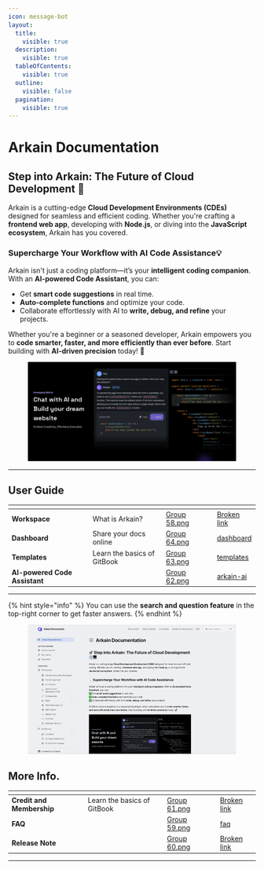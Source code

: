 ```yaml
---
icon: message-bot
layout:
  title:
    visible: true
  description:
    visible: true
  tableOfContents:
    visible: true
  outline:
    visible: false
  pagination:
    visible: true
---
```


# Arkain Documentation

## **Step into Arkain: The Future of Cloud Development** 🚀&#x20;

Arkain is a cutting-edge **Cloud Development Environments (CDEs)** designed for seamless and efficient coding. Whether you're crafting a **frontend web app**, developing with **Node.js**, or diving into the **JavaScript ecosystem**, Arkain has you covered.

### **Supercharge Your Workflow with AI Code Assistance**💡&#x20;

Arkain isn't just a coding platform—it’s your **intelligent coding companion**. With an **AI-powered Code Assistant**, you can:

* Get **smart code suggestions** in real time.
* **Auto-complete functions** and optimize your code.
* Collaborate effortlessly with AI to **write, debug, and refine** your projects.

Whether you're a beginner or a seasoned developer, Arkain empowers you to **code smarter, faster, and more efficiently than ever before**. Start building with **AI-driven precision** today! 🚀

<figure><img src=".gitbook/assets/image (25).png" alt=""><figcaption></figcaption></figure>



***

## User Guide

<table data-card-size="large" data-view="cards" data-full-width="false"><thead><tr><th></th><th data-hidden></th><th data-hidden data-card-cover data-type="files"></th><th data-hidden></th><th data-hidden data-card-target data-type="content-ref"></th></tr></thead><tbody><tr><td><strong>Workspace</strong></td><td>What is Arkain?</td><td><a href=".gitbook/assets/Group 58.png">Group 58.png</a></td><td></td><td><a href="broken-reference">Broken link</a></td></tr><tr><td><strong>Dashboard</strong></td><td>Share your docs online</td><td><a href=".gitbook/assets/Group 64.png">Group 64.png</a></td><td></td><td><a href="user-guide/dashboard/">dashboard</a></td></tr><tr><td><strong>Templates</strong></td><td>Learn the basics of GitBook</td><td><a href=".gitbook/assets/Group 63.png">Group 63.png</a></td><td></td><td><a href="user-guide/templates/">templates</a></td></tr><tr><td><strong>AI-powered Code Assistant</strong></td><td></td><td><a href=".gitbook/assets/Group 62.png">Group 62.png</a></td><td></td><td><a href="user-guide/arkain-ai/">arkain-ai</a></td></tr></tbody></table>

***

{% hint style="info" %}
You can use the **search and question feature** in the top-right corner to get faster answers.
{% endhint %}

<figure><img src=".gitbook/assets/2025-02-0111.24.56-ezgif.com-video-to-gif-converter.gif" alt=""><figcaption></figcaption></figure>

## More Info.

<table data-view="cards" data-full-width="false"><thead><tr><th></th><th data-hidden></th><th data-hidden data-card-cover data-type="files"></th><th data-hidden></th><th data-hidden data-card-target data-type="content-ref"></th></tr></thead><tbody><tr><td><strong>Credit and Membership</strong></td><td>Learn the basics of GitBook</td><td><a href=".gitbook/assets/Group 61.png">Group 61.png</a></td><td></td><td><a href="broken-reference">Broken link</a></td></tr><tr><td><strong>FAQ</strong></td><td></td><td><a href=".gitbook/assets/Group 59.png">Group 59.png</a></td><td></td><td><a href="faq/faq/">faq</a></td></tr><tr><td><strong>Release Note</strong></td><td></td><td><a href=".gitbook/assets/Group 60.png">Group 60.png</a></td><td></td><td><a href="broken-reference">Broken link</a></td></tr></tbody></table>

***
